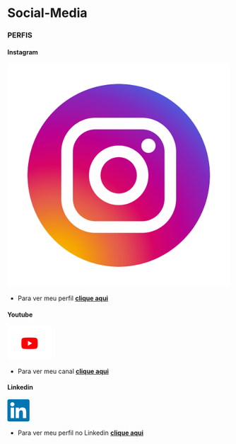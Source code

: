 # Social-Media
### PERFIS ###
#### Instagram ####
![alt text](image.png)
 - Para ver meu perfil
**[clique aqui](https://www.instagram.com/lafin_f41/)**

#### Youtube ####
![alt text](youtube-logo-png-photo-0-2.png)
 - Para ver meu canal
**[clique aqui](https://www.youtube.com/channel/UCT2mB149-JUjl6dhdnF_i5A)**

#### Linkedin ####
![alt text](linkedin-3.png)
 - Para ver meu perfil no Linkedin
 **[clique aqui](https://www.linkedin.com/in/felipe-lafin-haushahn-3785a2237/)**

